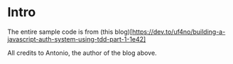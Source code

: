 # Intro
The entire sample code is from (this blog)[https://dev.to/uf4no/building-a-javascript-auth-system-using-tdd-part-1-1e42]

All credits to Antonio, the author of the blog above.